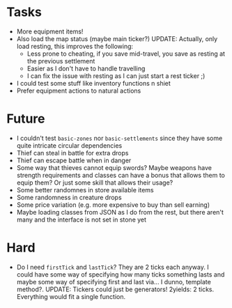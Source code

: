 # Tasks
* More equipment items!
* Also load the map status (maybe main ticker?) UPDATE: Actually, only load resting, this improves the following:
  * Less prone to cheating, if you save mid-travel, you save as resting at the previous settlement
  * Easier as I don't have to handle travelling
  * I can fix the issue with resting as I can just start a rest ticker ;)
* I could test some stuff like inventory functions n shiet
* Prefer equipment actions to natural actions

# Future
* I couldn't test `basic-zones` nor `basic-settlements` since they have some quite intricate circular dependencies
* Thief can steal in battle for extra drops
* Thief can escape battle when in danger
* Some way that thieves cannot equip swords? Maybe weapons have strength requirements and classes can have a bonus that allows them to equip them? Or just some skill that allows their usage?
* Some better randomnes in store available items
* Some randomness in creature drops
* Some price variation (e.g. more expensive to buy than sell earning)
* Maybe loading classes from JSON as I do from the rest, but there aren't many and the interface is not set in stone yet

# Hard
* Do I need `firstTick` and `lastTick`? They are 2 ticks each anyway. I could have some way of specifying how many ticks something lasts and maybe some way of specifying first and last via... I dunno, template method?. UPDATE: Tickers could just be generators! 2yields: 2 ticks. Everything would fit a single function.
